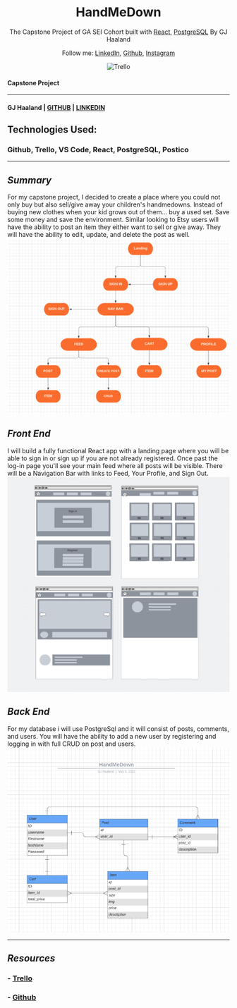 
<h1 align="center">
 HandMeDown 
</h1>
<p align="center">
  The Capstone Project of GA SEI Cohort built with <a href="https://reactjs.org/" target="_blank">React</a>, <a href="https://www.postgresql.org/" target="_blank">PostgreSQL</a> By GJ Haaland
</p>
<p align="center">
  Follow me:
  <a href="https://www.linkedin.com/in/gj-haaland-b3b131b7/" target="_blank">LinkedIn</a>,
  <a href="https://github.com/GG-Haaland" target="_blank">Github</a>,
  <a href="https://www.instagram.com/gee_eej/" target="_blank">Instagram</a>
</p>
<div align="center">

  
  ![Trello](https://img.shields.io/badge/-Trello-0052CC?style=for-the-badge&logo=Trello&logoColor=FFFFFF)

</div>

#### Capstone Project

---

#### GJ Haaland | [GITHUB](https://github.com/GG-Haaland) | [LINKEDIN](https://www.linkedin.com/in/gj-haaland-b3b131b7/)

## Technologies Used:

### Github, Trello, VS Code, React, PostgreSQL, Postico

---

## **_Summary_**

For my capstone project, I decided to create a place where you could not only buy but also sell/give away your children's handmedowns. Instead of buying new clothes when your kid grows out of them... buy a used set. Save some money and save the environment. Similar looking to Etsy users will have the ability to post an item they either want to sell or give away. They will have the ability to edit, update, and delete the post as well.
![FlowChart](./readme_img/flowchart.png)

## **_Front End_**

I will build a fully functional React app with a landing page where you will be able to sign in or sign up if you are not already registered. Once past the log-in page you'll see your main feed where all posts will be visible. There will be a Navigation Bar with links to Feed, Your Profile, and Sign Out. 
![Wireframe](./readme_img/wireframe.png)

## **_Back End_**

For my database i will use PostgreSql and it will consist of posts, comments, and users. You will have the ability to add a new user by registering and logging in with full CRUD on post and users.
![ERD](./readme_img/erd.png)

---

## **_Resources_**

### - [Trello](https://trello.com/b/ItY6vv9L/handmedown)

### - [Github](https://github.com/GG-Haaland/Frontend)



